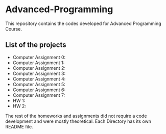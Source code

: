 # Advanced-Programming

This repository contains the codes developed for Advanced Programming Course.

## List of the projects
- Computer Assignment 0:  
- Computer Assignment 1:
- Computer Assignment 2:
- Computer Assignment 3:
- Computer Assignment 4:
- Computer Assignment 5:
- Computer Assignment 6:
- Computer Assignment 7:
- HW 1:
- HW 2:

The rest of the homeworks and assignments did not require a code development and were mostly theoretical.
Each Directory has its own README file.

